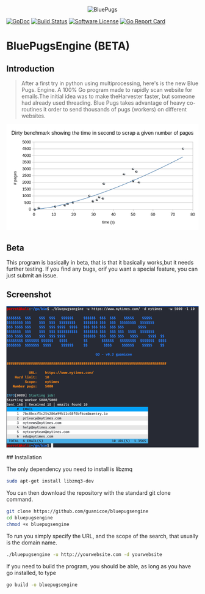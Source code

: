 

<!-- apt-get install libzmq3-dev

chmod +x bluePugs

go build -o bluePugs src/*.go && ./bluePugs
 -->


<p align="center">
  <img alt="BluePugs" src="https://bluepugs.ovh/static/img/bluepugs_blue.svg" height="100" />
</p>


[![GoDoc](https://godoc.org/github.com/guanicoe/bluepugsengine?status.svg)](https://godoc.org/github.com/guanicoe/bluepugsengine)
[![Build Status](https://travis-ci.com/guanicoe/bluepugsengine.svg?branch=master)](https://travis-ci.com/guanicoe/bluepugsengine)
[![Software License](https://img.shields.io/badge/License-MPL%202.0-brightgreen.svg)](https://github.com/guanicoe/bluepugsengine/blob/master/LICENSE.md)
[![Go Report Card](https://goreportcard.com/badge/github.com/guanicoe/bluepugsengine)](https://goreportcard.com/report/github.com/guanicoe/bluepugsengine)


# BluePugsEngine (BETA)

## Introduction

> After a first try in python using multiprocessing, here's is the new Blue Pugs. Engine. A 100% Go program made to rapidly scan website for emails.The initial idea was to make theHarvester faster, but someone had already used threading. Blue Pugs takes advantage of heavy co-routines it order to send thousands of pugs (workers) on different websites.

<p align="center">
<img alt="dirty benchmark" src="https://github.com/guanicoe/bluepugsengine/blob/master/assets/quick_benchmark.png"/>
<!-- ![dirty benchmark](https://github.com/guanicoe/bluepugsengine/blob/master/assets/quick_benchmarks.png) -->
</p>

## Beta

This program is basically in beta, that is that it basically works,but it needs further testing. If you find any bugs, orif you want a special feature, you can just submit an issue.
<!-- ## Code Samples

> You've gotten their attention in the introduction, now show a few code examples. So they get a visualization and as a bonus, make them copy/paste friendly. -->

## Screenshot
<p align="center">
<img alt="screenshot" src="https://github.com/guanicoe/bluepugsengine/blob/master/assets/Screenshot%20from%202020-05-20%2013-51-47.png"/>
<!-- ![screenshot](https://github.com/guanicoe/bluepugsengine/blob/master/assets/Screenshot%20from%202020-05-20%2013-51-47.png) -->
</p>
## Installation

The only dependency you need to install is libzmq

```sh
sudo apt-get install libzmq3-dev
```

You can then download the repository with the standard git clone command.

```sh
git clone https://github.com/guanicoe/bluepugsengine
cd bluepugsengine
chmod +x bluepugsengine
```
To run you simply specify the URL, and the scope of the search, that usually is the domain name.

```sh
./bluepugsengine -u http://yourwebsite.com -d yourwebsite
```


If you need to build the program, you should be able, as long as you have go installed, to type

```sh
go build -o bluepugsengine
```
